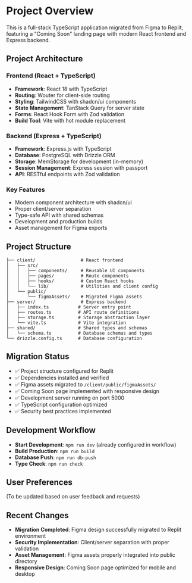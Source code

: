 # Project Overview

This is a full-stack TypeScript application migrated from Figma to Replit, featuring a "Coming Soon" landing page with modern React frontend and Express backend.

## Project Architecture

### Frontend (React + TypeScript)
- **Framework**: React 18 with TypeScript
- **Routing**: Wouter for client-side routing
- **Styling**: TailwindCSS with shadcn/ui components
- **State Management**: TanStack Query for server state
- **Forms**: React Hook Form with Zod validation
- **Build Tool**: Vite with hot module replacement

### Backend (Express + TypeScript)
- **Framework**: Express.js with TypeScript
- **Database**: PostgreSQL with Drizzle ORM
- **Storage**: MemStorage for development (in-memory)
- **Session Management**: Express session with passport
- **API**: RESTful endpoints with Zod validation

### Key Features
- Modern component architecture with shadcn/ui
- Proper client/server separation
- Type-safe API with shared schemas
- Development and production builds
- Asset management for Figma exports

## Project Structure
```
├── client/                 # React frontend
│   ├── src/
│   │   ├── components/     # Reusable UI components
│   │   ├── pages/          # Route components
│   │   ├── hooks/          # Custom React hooks
│   │   └── lib/            # Utilities and client config
│   └── public/
│       └── figmaAssets/    # Migrated Figma assets
├── server/                 # Express backend
│   ├── index.ts           # Server entry point
│   ├── routes.ts          # API route definitions
│   ├── storage.ts         # Storage abstraction layer
│   └── vite.ts            # Vite integration
├── shared/                # Shared types and schemas
│   └── schema.ts          # Database schemas and types
└── drizzle.config.ts      # Database configuration
```

## Migration Status
- ✅ Project structure configured for Replit
- ✅ Dependencies installed and verified
- ✅ Figma assets migrated to `/client/public/figmaAssets/`
- ✅ Coming Soon page implemented with responsive design
- ✅ Development server running on port 5000
- ✅ TypeScript configuration optimized
- ✅ Security best practices implemented

## Development Workflow
- **Start Development**: `npm run dev` (already configured in workflow)
- **Build Production**: `npm run build`
- **Database Push**: `npm run db:push`
- **Type Check**: `npm run check`

## User Preferences
(To be updated based on user feedback and requests)

## Recent Changes
- **Migration Completed**: Figma design successfully migrated to Replit environment
- **Security Implementation**: Client/server separation with proper validation
- **Asset Management**: Figma assets properly integrated into public directory
- **Responsive Design**: Coming Soon page optimized for mobile and desktop